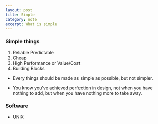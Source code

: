 ```yaml
---
layout: post
title: Simple
category: note
excerpt: What is simple
---
```


### Simple things

1. Reliable Predictable
2. Cheap
3. High Performance or Value/Cost
4. Building Blocks

* Every things should be made as simple as possible, but not simpler.

* You know you've achieved perfection in design, not when you have nothing to add, but when you have nothing more to take away.


### Software

* UNIX
